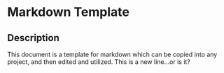 # Markdown Template

## Description
This document is a template for markdown which can be copied into any project, and then edited and utilized.
This is a new line...or is it?

